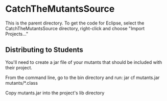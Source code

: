 # CatchTheMutantsSource

This is the parent directory.  To get the code for Eclipse, select the CatchTheMutantsSource directory, right-click and choose "Import Projects..."

## Distributing to Students

You'll need to create a jar file of your mutants that should be included with their project.

From the command line, go to the bin directory and run: jar cf mutants.jar mutants/*.class

Copy mutants.jar into the project's lib directory